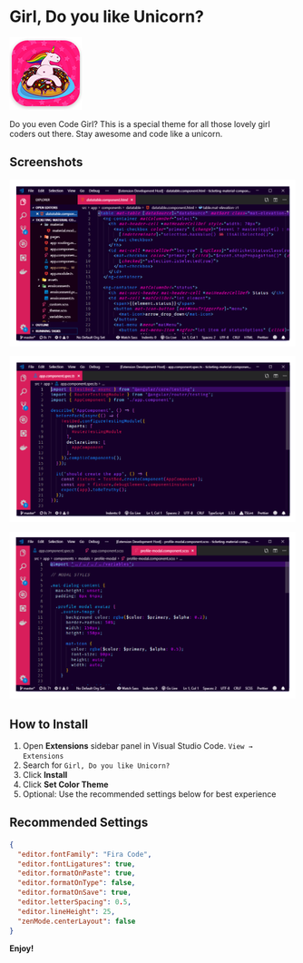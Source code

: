 # Girl, Do you like Unicorn?

![Girl, Do you like Unicorn](images/logo.png)

Do you even Code Girl? This is a special theme for all those lovely girl coders out there. Stay awesome and code like a unicorn.

## Screenshots

![HTML](images/html-preview.png)

![TypeScript](images/ts-preview.png)

![SCSS](images/css-preview.png)

## How to Install

1. Open **Extensions** sidebar panel in Visual Studio Code. `View → Extensions`
1. Search for `Girl, Do you like Unicorn?`
1. Click **Install**
1. Click **Set Color Theme**
1. Optional: Use the recommended settings below for best experience

## Recommended Settings

```json
{
  "editor.fontFamily": "Fira Code",
  "editor.fontLigatures": true,
  "editor.formatOnPaste": true,
  "editor.formatOnType": false,
  "editor.formatOnSave": true,
  "editor.letterSpacing": 0.5,
  "editor.lineHeight": 25,
  "zenMode.centerLayout": false
}
```

**Enjoy!**

